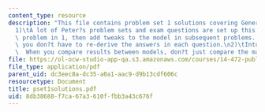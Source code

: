 ```yaml
---
content_type: resource
description: "This file contains problem set 1 solutions covering General Notes:\n\
  1)\tA lot of Peter?s problem sets and exam questions are set up this way ? basic\
  \ problem in 1, then add tweaks to the model in subsequent problems.  When possible,\
  \ you don?t have to re-derive the answers in each question.\n2)\tIntuition is important.\
  \  When you compare results between models, don?t just compare the math.  Use words."
file: https://ol-ocw-studio-app-qa.s3.amazonaws.com/courses/14-472-public-economics-ii-spring-2004/8db38688f7ca67a3610ffbb3a43c676f_pset1solutions.pdf
file_type: application/pdf
parent_uid: dc3eec8a-dc35-a0a1-aac9-d9b13cdf606c
resourcetype: Document
title: pset1solutions.pdf
uid: 8db38688-f7ca-67a3-610f-fbb3a43c676f
---
```

